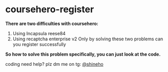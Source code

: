 # coursehero-register
**There are two difficulties with coursehero:**  
1. Using Incapsula reese84
2. Using recaptcha enterprise v2
Only by solving these two problems can you register successfully


**So how to solve this problem specifically, you can just look at the code.**

coding need help? plz dm me on tg: [@shineho](https://t.me/shineho)

